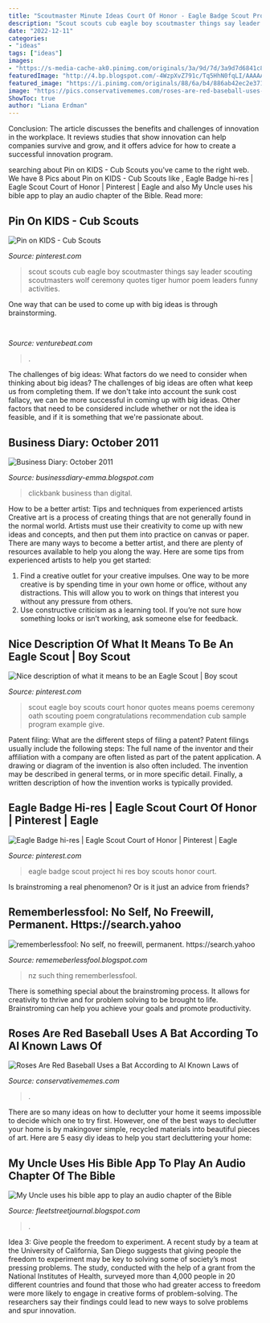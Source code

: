 ```yaml
---
title: "Scoutmaster Minute Ideas Court Of Honor - Eagle Badge Scout Project Hi Res Boy Scouts Honor Court"
description: "Scout scouts cub eagle boy scoutmaster things say leader scouting scoutmasters wolf ceremony quotes tiger humor poem leaders funny activities"
date: "2022-12-11"
categories:
- "ideas"
tags: ["ideas"]
images:
- "https://s-media-cache-ak0.pinimg.com/originals/3a/9d/7d/3a9d7d6841c85396651b090e770f7304.jpg"
featuredImage: "http://4.bp.blogspot.com/-4WzpXvZ791c/Tq5HhN0fqLI/AAAAAAAAFFo/d9KLT5W1mZY/s1600/Clickbank-Tips.png"
featured_image: "https://i.pinimg.com/originals/88/6a/b4/886ab42ec2e37144420dafeab00b27e6.jpg"
image: "https://pics.conservativememes.com/roses-are-red-baseball-uses-a-bat-according-to-al-63789458.png"
ShowToc: true
author: "Liana Erdman"
---
```



Conclusion:
The article discusses the benefits and challenges of innovation in the workplace. It reviews studies that show innovation can help companies survive and grow, and it offers advice for how to create a successful innovation program.

	

		
searching about Pin on KIDS - Cub Scouts you've came to the right web. We have 8 Pics about Pin on KIDS - Cub Scouts like , Eagle Badge hi-res | Eagle Scout Court of Honor | Pinterest | Eagle and also My Uncle uses his bible app to play an audio chapter of the Bible. Read more:
		
    
## Pin On KIDS - Cub Scouts

<img loading=lazy src="https://i.pinimg.com/236x/19/5f/e5/195fe539b8ac2a46e051aa89cd2a075a--boy-scouts-girl-scout-leader.jpg?nii=t" onerror="this.onerror=null;this.src='https://tse1.mm.bing.net/th?id=OIP.ls3enxVs-mIg1n4rDdvndQHaHV&amp;pid=15.1';" alt="Pin on KIDS - Cub Scouts">

_Source: pinterest.com_

>scout scouts cub eagle boy scoutmaster things say leader scouting scoutmasters wolf ceremony quotes tiger humor poem leaders funny activities. 

	

One way that can be used to come up with big ideas is through brainstorming.

    
## 

<img loading=lazy src="https://venturebeat.com/wp-content/uploads/2020/05/hp-spring-3.jpg" onerror="this.onerror=null;this.src='https://tse2.mm.bing.net/th?id=OIP.H8-F05tDCgapzlY-UoZu5gHaEy&amp;pid=15.1';" alt="">

_Source: venturebeat.com_

>. 

	

The challenges of big ideas: What factors do we need to consider when thinking about big ideas?
The challenges of big ideas are often what keep us from completing them. If we don't take into account the sunk cost fallacy, we can be more successful in coming up with big ideas. Other factors that need to be considered include whether or not the idea is feasible, and if it is something that we're passionate about.

    
## Business Diary: October 2011

<img loading=lazy src="http://4.bp.blogspot.com/-4WzpXvZ791c/Tq5HhN0fqLI/AAAAAAAAFFo/d9KLT5W1mZY/s1600/Clickbank-Tips.png" onerror="this.onerror=null;this.src='https://tse4.mm.bing.net/th?id=OIP.qJX623JW1C7AXK9BxoI6iQAAAA&amp;pid=15.1';" alt="Business Diary: October 2011">

_Source: businessdiary-emma.blogspot.com_

>clickbank business than digital. 

	

How to be a better artist: Tips and techniques from experienced artists
Creative art is a process of creating things that are not generally found in the normal world. Artists must use their creativity to come up with new ideas and concepts, and then put them into practice on canvas or paper. There are many ways to become a better artist, and there are plenty of resources available to help you along the way. Here are some tips from experienced artists to help you get started: 
1. Find a creative outlet for your creative impulses. One way to be more creative is by spending time in your own home or office, without any distractions. This will allow you to work on things that interest you without any pressure from others. 
2. Use constructive criticism as a learning tool. If you’re not sure how something looks or isn’t working, ask someone else for feedback.

    
## Nice Description Of What It Means To Be An Eagle Scout | Boy Scout

<img loading=lazy src="https://i.pinimg.com/originals/88/6a/b4/886ab42ec2e37144420dafeab00b27e6.jpg" onerror="this.onerror=null;this.src='https://tse2.mm.bing.net/th?id=OIP.tC97FrSTCgt0BMsCkRWZ7gHaJl&amp;pid=15.1';" alt="Nice description of what it means to be an Eagle Scout | Boy scout">

_Source: pinterest.com_

>scout eagle boy scouts court honor quotes means poems ceremony oath scouting poem congratulations recommendation cub sample program example give. 

	

Patent filing: What are the different steps of filing a patent?
Patent filings usually include the following steps: 
The full name of the inventor and their affiliation with a company are often listed as part of the patent application. A drawing or diagram of the invention is also often included. The invention may be described in general terms, or in more specific detail. Finally, a written description of how the invention works is typically provided.

    
## Eagle Badge Hi-res | Eagle Scout Court Of Honor | Pinterest | Eagle

<img loading=lazy src="https://s-media-cache-ak0.pinimg.com/originals/3a/9d/7d/3a9d7d6841c85396651b090e770f7304.jpg" onerror="this.onerror=null;this.src='https://tse2.mm.bing.net/th?id=OIP.yeFCh34DQL_ieQg_QqGrywHaJB&amp;pid=15.1';" alt="Eagle Badge hi-res | Eagle Scout Court of Honor | Pinterest | Eagle">

_Source: pinterest.com_

>eagle badge scout project hi res boy scouts honor court. 

	

Is brainstroming a real phenomenon? Or is it just an advice from friends?

    
## Rememberlessfool: No Self, No Freewill, Permanent. Https://search.yahoo

<img loading=lazy src="https://1.bp.blogspot.com/-nV-fPdAEH0U/XkYH4nhxf_I/AAAAAAAActM/ibGeLPk5BU0HudapTvBMoHzwJmpMrrFWQCLcBGAsYHQ/s1600/Untitled446.png" onerror="this.onerror=null;this.src='https://tse2.mm.bing.net/th?id=OIP.qw5uBR4u43gapQj71415oQHaEK&amp;pid=15.1';" alt="rememberlessfool: No self, no freewill, permanent. https://search.yahoo">

_Source: rememeberlessfool.blogspot.com_

>nz such thing rememberlessfool. 

	

There is something special about the brainstroming process. It allows for creativity to thrive and for problem solving to be brought to life. Brainstroming can help you achieve your goals and promote productivity.

    
## Roses Are Red Baseball Uses A Bat According To Al Known Laws Of

<img loading=lazy src="https://pics.conservativememes.com/roses-are-red-baseball-uses-a-bat-according-to-al-63789458.png" onerror="this.onerror=null;this.src='https://tse1.mm.bing.net/th?id=OIP.s8-F4L8TbZ1km9p-eRiMtAHaNj&amp;pid=15.1';" alt="Roses Are Red Baseball Uses a Bat According to Al Known Laws of">

_Source: conservativememes.com_

>. 

	

There are so many ideas on how to declutter your home it seems impossible to decide which one to try first. However, one of the best ways to declutter your home is by makingover simple, recycled materials into beautiful pieces of art. Here are 5 easy diy ideas to help you start decluttering your home: 

    
## My Uncle Uses His Bible App To Play An Audio Chapter Of The Bible

<img loading=lazy src="https://1.bp.blogspot.com/--z1p4nn7bwk/Xq4TZ3Ho2OI/AAAAAAAAM7w/sqWdhL7vdHw9qM03_ZFkVGSMjL0F8euvACLcBGAsYHQ/s640/multi-coloured-map-pins-A6JH7A.jpg" onerror="this.onerror=null;this.src='https://tse4.mm.bing.net/th?id=OIP.ibjkAuqreGh6f4S1j0ApJQHaFc&amp;pid=15.1';" alt="My Uncle uses his bible app to play an audio chapter of the Bible">

_Source: fleetstreetjournal.blogspot.com_

>. 

	

Idea 3: Give people the freedom to experiment.
A recent study by a team at the University of California, San Diego suggests that giving people the freedom to experiment may be key to solving some of society’s most pressing problems. The study, conducted with the help of a grant from the National Institutes of Health, surveyed more than 4,000 people in 20 different countries and found that those who had greater access to freedom were more likely to engage in creative forms of problem-solving. The researchers say their findings could lead to new ways to solve problems and spur innovation.

